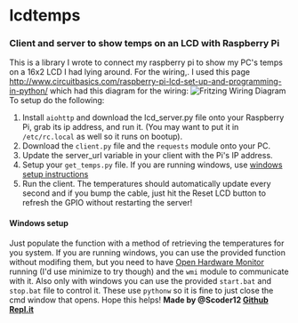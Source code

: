 # lcdtemps
### Client and server to show temps on an LCD with Raspberry Pi
This is a library I wrote to connect my raspberry pi to show my PC's temps on a 16x2 LCD I had lying around. 
For the wiring,. I used this page http://www.circuitbasics.com/raspberry-pi-lcd-set-up-and-programming-in-python/ which had this diagram for the wiring: 
![Fritzing Wiring Diagram](https://i.imgur.com/y7a0XFB.png)
To setup do the following:
1. Install `aiohttp` and download the lcd_server.py file onto your Raspberry Pi, grab its ip address, and run it. (You may want to put it in `/etc/rc.local` as well so it runs on bootup).
2. Download the `client.py` file and the `requests` module onto your PC. 
3. Update the server_url variable in your client with the Pi's IP address. 
4. Setup your `get_temps.py` file. If you are running windows, use [windows setup instructions](#Windows-setup)
5. Run the client. The temperatures should automatically update every second and if you bump the cable, just hit the Reset LCD button to refresh the GPIO without restarting the server!

#### Windows setup
Just populate the function with a method of retrieving the temperatures for you system. If you are running windows, you can use the provided function without modifing them, but you need to have [Open Hardware Monitor](https://openhardwaremonitor.org/downloads/) running (I'd use minimize to try though) and the `wmi` module to communicate with it. Also only with windows you can use the provided `start.bat` and `stop.bat` file to control it. These use `pythonw` so it is fine to just close the cmd window that opens.
Hope this helps!
**Made by @Scoder12 [Github](https://github.com/Scoder12) [Repl.it](https://repl.it/@Scoder12)**
